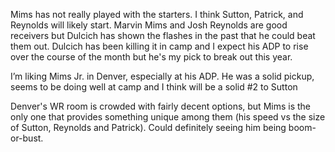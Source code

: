 Mims has not really played with the starters. I think Sutton, Patrick, and Reynolds will likely start.
Marvin Mims and Josh Reynolds are good receivers but Dulcich has shown the flashes in the past that he could beat them out. Dulcich has been killing it in camp and I expect his ADP to rise over the course of the month but he's my pick to break out this year.

I’m liking Mims Jr. in Denver, especially at his ADP. He was a solid pickup, seems to be doing well at camp and I think will be a solid #2 to Sutton

Denver's WR room is crowded with fairly decent options, but Mims is the only one that provides something unique among them (his speed vs the size of Sutton, Reynolds and Patrick). Could definitely seeing him being boom-or-bust.
